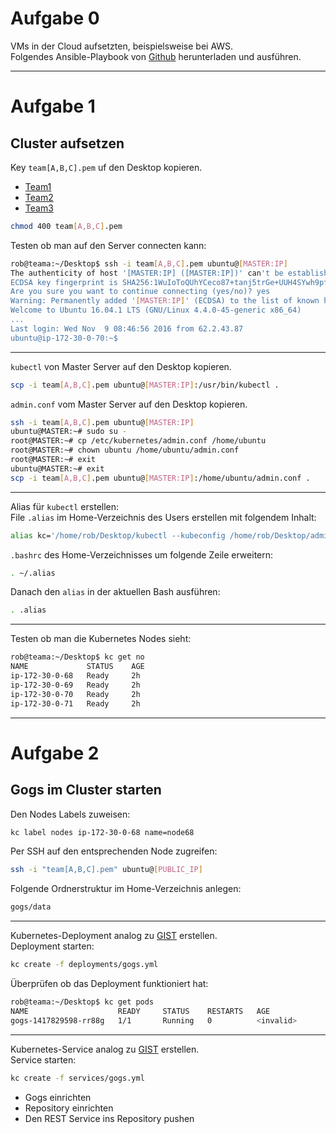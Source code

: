 # Aufgabe 0
VMs in der Cloud aufsetzten, beispielsweise bei AWS.  
Folgendes Ansible-Playbook von [Github](https://github.com/pstauffer/kubernetes-setup) herunterladen und ausführen.

---

# Aufgabe 1

## Cluster aufsetzen
Key `team[A,B,C].pem` uf den Desktop kopieren.  
* [Team1](https://www.adesso.de/tausch/exchange.pl?g=ev3eyym5)
* [Team2](https://www.adesso.de/tausch/exchange.pl?g=8mbuakzg)
* [Team3](https://www.adesso.de/tausch/exchange.pl?g=hfph9mfp)
```bash
chmod 400 team[A,B,C].pem
```
Testen ob man auf den Server connecten kann:
```bash
rob@teama:~/Desktop$ ssh -i team[A,B,C].pem ubuntu@[MASTER:IP]
The authenticity of host '[MASTER:IP] ([MASTER:IP])' can't be established.
ECDSA key fingerprint is SHA256:1WuIoToQUhYCeco87+tanj5trGe+UUH4SYwh9pfzHTk.
Are you sure you want to continue connecting (yes/no)? yes
Warning: Permanently added '[MASTER:IP]' (ECDSA) to the list of known hosts.
Welcome to Ubuntu 16.04.1 LTS (GNU/Linux 4.4.0-45-generic x86_64)
...
Last login: Wed Nov  9 08:46:56 2016 from 62.2.43.87
ubuntu@ip-172-30-0-70:~$ 
  ``` 
---

`kubectl` von Master Server auf den Desktop kopieren.
```bash
scp -i team[A,B,C].pem ubuntu@[MASTER:IP]:/usr/bin/kubectl .
```
`admin.conf` vom Master Server auf den Desktop kopieren.
```bash
ssh -i team[A,B,C].pem ubuntu@[MASTER:IP]
ubuntu@MASTER:~# sudo su -
root@MASTER:~# cp /etc/kubernetes/admin.conf /home/ubuntu
root@MASTER:~# chown ubuntu /home/ubuntu/admin.conf
root@MASTER:~# exit
ubuntu@MASTER:~# exit
scp -i team[A,B,C].pem ubuntu@[MASTER:IP]:/home/ubuntu/admin.conf .
```

---


Alias für `kubectl` erstellen:  
File `.alias` im Home-Verzeichnis des Users erstellen mit folgendem Inhalt:
```bash
alias kc='/home/rob/Desktop/kubectl --kubeconfig /home/rob/Desktop/admin.conf'
```
`.bashrc` des Home-Verzeichnisses um folgende Zeile erweitern:
```bash
. ~/.alias
```
Danach den `alias` in der aktuellen Bash ausführen:
```bash
. .alias
```
---
 
Testen ob man die Kubernetes Nodes sieht:
```bash
rob@teama:~/Desktop$ kc get no
NAME             STATUS    AGE
ip-172-30-0-68   Ready     2h
ip-172-30-0-69   Ready     2h
ip-172-30-0-70   Ready     2h
ip-172-30-0-71   Ready     2h
```

---

# Aufgabe 2

## Gogs im Cluster starten
Den Nodes Labels zuweisen:
```bash
kc label nodes ip-172-30-0-68 name=node68
```
Per SSH auf den entsprechenden Node zugreifen:
```bash
ssh -i "team[A,B,C].pem" ubuntu@[PUBLIC_IP]
```
Folgende Ordnerstruktur im Home-Verzeichnis anlegen:
```bash
gogs/data
```

---

Kubernetes-Deployment analog zu [GIST](https://gist.github.com/robertBrem/31b7ad46c8ee531c8dcd575989454825) erstellen.  
Deployment starten:
```bash
kc create -f deployments/gogs.yml
```
Überprüfen ob das Deployment funktioniert hat:
```bash
rob@teama:~/Desktop$ kc get pods
NAME                    READY     STATUS    RESTARTS   AGE
gogs-1417829598-rr88g   1/1       Running   0          <invalid>
```

---

Kubernetes-Service analog zu [GIST](https://gist.github.com/robertBrem/68706f161388b7307bb0) erstellen.  
Service starten:
```bash
kc create -f services/gogs.yml
```
* Gogs einrichten
* Repository einrichten
* Den REST Service ins Repository pushen

